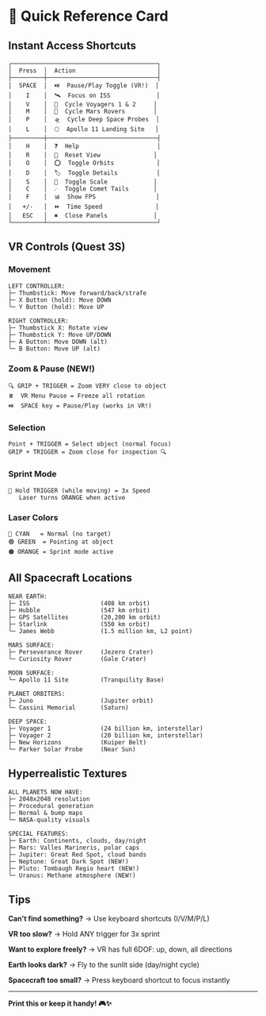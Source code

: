 # 🚀 Quick Reference Card

## Instant Access Shortcuts

```
┌─────────────────────────────────────────┐
│  Press  │  Action                       │
├─────────┼───────────────────────────────┤
│  SPACE  │  ⏯️  Pause/Play Toggle (VR!)  │
│    I    │  🛰️  Focus on ISS             │
│    V    │  🚀  Cycle Voyagers 1 & 2     │
│    M    │  🤖  Cycle Mars Rovers        │
│    P    │  🛸  Cycle Deep Space Probes  │
│    L    │  🌕  Apollo 11 Landing Site   │
├─────────┼───────────────────────────────┤
│    H    │  ❓  Help                      │
│    R    │  🔄  Reset View               │
│    O    │  ⭕  Toggle Orbits            │
│    D    │  🏷️  Toggle Details           │
│    S    │  📏  Toggle Scale             │
│    C    │  ☄️  Toggle Comet Tails       │
│    F    │  📊  Show FPS                 │
│   +/-   │  ⏩  Time Speed               │
│   ESC   │  ✖️  Close Panels             │
└─────────┴───────────────────────────────┘
```

## VR Controls (Quest 3S)

### Movement
```
LEFT CONTROLLER:
├─ Thumbstick: Move forward/back/strafe
├─ X Button (hold): Move DOWN
└─ Y Button (hold): Move UP

RIGHT CONTROLLER:
├─ Thumbstick X: Rotate view
├─ Thumbstick Y: Move UP/DOWN
├─ A Button: Move DOWN (alt)
└─ B Button: Move UP (alt)
```

### Zoom & Pause (NEW!)
```
🔍 GRIP + TRIGGER = Zoom VERY close to object
⏸️  VR Menu Pause = Freeze all rotation
⏯️  SPACE key = Pause/Play (works in VR!)
```

### Selection
```
Point + TRIGGER = Select object (normal focus)
GRIP + TRIGGER = Zoom close for inspection 🔍
```

### Sprint Mode
```
🚀 Hold TRIGGER (while moving) = 3x Speed
   Laser turns ORANGE when active
```

### Laser Colors
```
🔵 CYAN   = Normal (no target)
🟢 GREEN  = Pointing at object
🟠 ORANGE = Sprint mode active
```

## All Spacecraft Locations

```
NEAR EARTH:
├─ ISS                    (408 km orbit)
├─ Hubble                 (547 km orbit)
├─ GPS Satellites         (20,200 km orbit)
├─ Starlink               (550 km orbit)
└─ James Webb             (1.5 million km, L2 point)

MARS SURFACE:
├─ Perseverance Rover     (Jezero Crater)
└─ Curiosity Rover        (Gale Crater)

MOON SURFACE:
└─ Apollo 11 Site         (Tranquility Base)

PLANET ORBITERS:
├─ Juno                   (Jupiter orbit)
└─ Cassini Memorial       (Saturn)

DEEP SPACE:
├─ Voyager 1              (24 billion km, interstellar)
├─ Voyager 2              (20 billion km, interstellar)
├─ New Horizons           (Kuiper Belt)
└─ Parker Solar Probe     (Near Sun)
```

## Hyperrealistic Textures

```
ALL PLANETS NOW HAVE:
├─ 2048x2048 resolution
├─ Procedural generation
├─ Normal & bump maps
└─ NASA-quality visuals

SPECIAL FEATURES:
├─ Earth: Continents, clouds, day/night
├─ Mars: Valles Marineris, polar caps
├─ Jupiter: Great Red Spot, cloud bands
├─ Neptune: Great Dark Spot (NEW!)
├─ Pluto: Tombaugh Regio heart (NEW!)
└─ Uranus: Methane atmosphere (NEW!)
```

## Tips

**Can't find something?**
→ Use keyboard shortcuts (I/V/M/P/L)

**VR too slow?**
→ Hold ANY trigger for 3x sprint

**Want to explore freely?**
→ VR has full 6DOF: up, down, all directions

**Earth looks dark?**
→ Fly to the sunlit side (day/night cycle)

**Spacecraft too small?**
→ Press keyboard shortcut to focus instantly

---

**Print this or keep it handy! 🎮✨**
